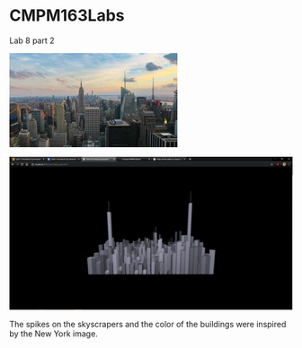 # CMPM163Labs

Lab 8 part 2

![](images/newyork.jpg)

![](images/screenshot.PNG)

The spikes on the skyscrapers and the color of the buildings were inspired by the New York image. 
